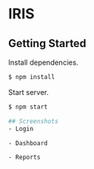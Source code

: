 # IRIS

## Getting Started
Install dependencies.

```bash
$ npm install
```

Start server.

```bash
$ npm start

## Screenshots
- Login

- Dashboard

- Reports
